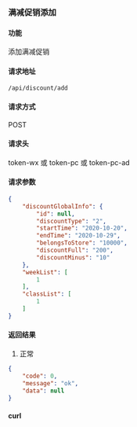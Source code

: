 ### 满减促销添加

#### 功能

添加满减促销

#### 请求地址

```text
/api/discount/add
```

#### 请求方式

POST

#### 请求头

token-wx 或 token-pc 或 token-pc-ad

#### 请求参数

```json
{
    "discountGlobalInfo": {
        "id": null,
        "discountType": "2",
        "startTime": "2020-10-20",
        "endTime": "2020-10-29",
        "belongsToStore": "10000",
        "discountFull": "200",
        "discountMinus": "10"
    },
    "weekList": [
        1
    ],
    "classList": [
        1
    ]
}
```

#### 返回结果

1. 正常

```json
{
    "code": 0,
    "message": "ok",
    "data": null
}
```


#### curl

```text

```